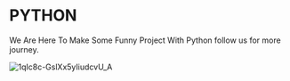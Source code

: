 <h1><b>PYTHON</b></h1>
We Are Here To Make Some Funny Project With Python follow us for more journey. 

![1qIc8c-GslXx5yIiudcvU_A](https://github.com/user-attachments/assets/4c056ac1-1198-4e42-8593-0a82095c0b3e)
